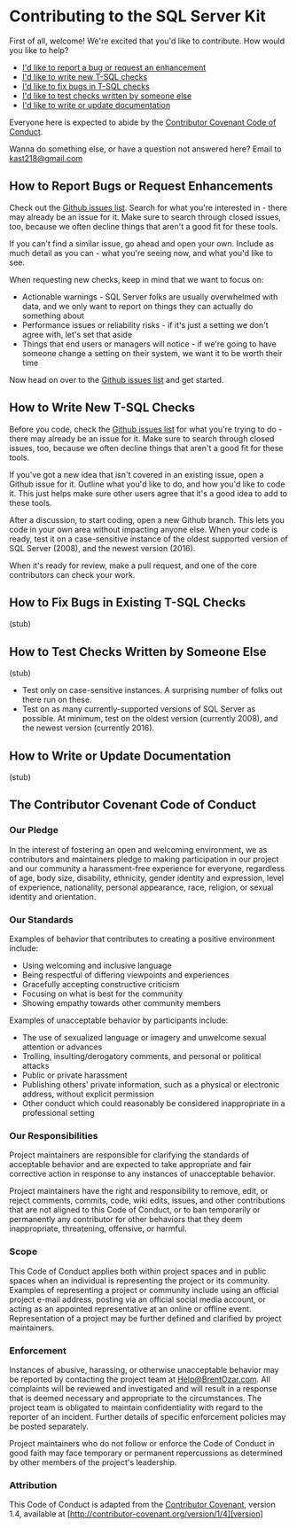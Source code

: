 # Contributing to the SQL Server Kit

First of all, welcome! We're excited that you'd like to contribute. How would you like to help?

* [I'd like to report a bug or request an enhancement](#how-to-report-bugs-or-request-enhancements)
* [I'd like to write new T-SQL checks](#how-to-write-new-t-sql-checks)
* [I'd like to fix bugs in T-SQL checks](#how-to-fix-bugs-in-existing-t-sql-checks)
* [I'd like to test checks written by someone else](#how-to-test-checks-written-by-someone-else)
* [I'd like to write or update documentation](#how-to-write-or-update-documentation)

Everyone here is expected to abide by the [Contributor Covenant Code of Conduct](#the-contributor-covenant-code-of-conduct).

Wanna do something else, or have a question not answered here? Email to kast218@gmail.com

## How to Report Bugs or Request Enhancements

Check out the [Github issues list]. Search for what you're interested in - there may already be an issue for it. Make sure to search through closed issues, too, because we often decline things that aren't a good fit for these tools.

If you can't find a similar issue, go ahead and open your own. Include as much detail as you can - what you're seeing now, and what you'd like to see.

When requesting new checks, keep in mind that we want to focus on:

* Actionable warnings - SQL Server folks are usually overwhelmed with data, and we only want to report on things they can actually do something about
* Performance issues or reliability risks - if it's just a setting we don't agree with, let's set that aside
* Things that end users or managers will notice - if we're going to have someone change a setting on their system, we want it to be worth their time

Now head on over to the [Github issues list] and get started.

## How to Write New T-SQL Checks

Before you code, check the [Github issues list] for what you're trying to do - there may already be an issue for it. Make sure to search through closed issues, too, because we often decline things that aren't a good fit for these tools.

If you've got a new idea that isn't covered in an existing issue, open a Github issue for it. Outline what you'd like to do, and how you'd like to code it. This just helps make sure other users agree that it's a good idea to add to these tools.

After a discussion, to start coding, open a new Github branch. This lets you code in your own area without impacting anyone else. When your code is ready, test it on a case-sensitive instance of the oldest supported version of SQL Server (2008), and the newest version (2016).

When it's ready for review, make a pull request, and one of the core contributors can check your work.

## How to Fix Bugs in Existing T-SQL Checks

(stub)

## How to Test Checks Written by Someone Else

(stub)

* Test only on case-sensitive instances. A surprising number of folks out there run on these.
* Test on as many currently-supported versions of SQL Server as possible. At minimum, test on the oldest version (currently 2008), and the newest version (currently 2016).

## How to Write or Update Documentation

(stub)

## The Contributor Covenant Code of Conduct

### Our Pledge

In the interest of fostering an open and welcoming environment, we as contributors and maintainers pledge to making participation in our project and our community a harassment-free experience for everyone, regardless of age, body size, disability, ethnicity, gender identity and expression, level of experience, nationality, personal appearance, race, religion, or sexual identity and orientation.

### Our Standards

Examples of behavior that contributes to creating a positive environment
include:

* Using welcoming and inclusive language
* Being respectful of differing viewpoints and experiences
* Gracefully accepting constructive criticism
* Focusing on what is best for the community
* Showing empathy towards other community members

Examples of unacceptable behavior by participants include:

* The use of sexualized language or imagery and unwelcome sexual attention or
  advances
* Trolling, insulting/derogatory comments, and personal or political attacks
* Public or private harassment
* Publishing others' private information, such as a physical or electronic
  address, without explicit permission
* Other conduct which could reasonably be considered inappropriate in a
  professional setting

### Our Responsibilities

Project maintainers are responsible for clarifying the standards of acceptable behavior and are expected to take appropriate and fair corrective action in response to any instances of unacceptable behavior.

Project maintainers have the right and responsibility to remove, edit, or reject comments, commits, code, wiki edits, issues, and other contributions that are not aligned to this Code of Conduct, or to ban temporarily or permanently any contributor for other behaviors that they deem inappropriate, threatening, offensive, or harmful.

### Scope

This Code of Conduct applies both within project spaces and in public spaces when an individual is representing the project or its community. Examples of representing a project or community include using an official project e-mail address, posting via an official social media account, or acting as an appointed representative at an online or offline event. Representation of a project may be further defined and clarified by project maintainers.

### Enforcement

Instances of abusive, harassing, or otherwise unacceptable behavior may be reported by contacting the project team at Help@BrentOzar.com. All complaints will be reviewed and investigated and will result in a response that is deemed necessary and appropriate to the circumstances. The project team is obligated to maintain confidentiality with regard to the reporter of an incident. Further details of specific enforcement policies may be posted separately.

Project maintainers who do not follow or enforce the Code of Conduct in good faith may face temporary or permanent repercussions as determined by other members of the project's leadership.

### Attribution

This Code of Conduct is adapted from the [Contributor Covenant][homepage], version 1.4,
available at [http://contributor-covenant.org/version/1/4][version]

[homepage]: http://contributor-covenant.org
[version]: http://contributor-covenant.org/version/1/4/
[Github issues list]:https://github.com/ktaranov/github-stump/issues

